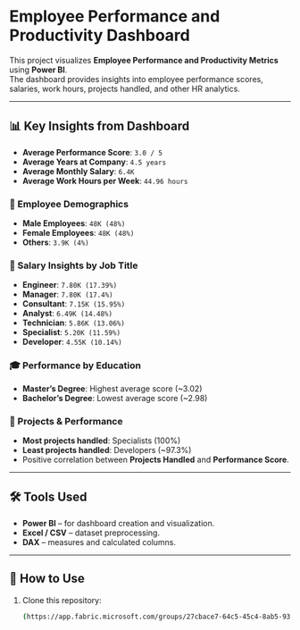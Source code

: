 # Employee Performance and Productivity Dashboard

This project visualizes **Employee Performance and Productivity Metrics** using **Power BI**.  
The dashboard provides insights into employee performance scores, salaries, work hours, projects handled, and other HR analytics.

---

## 📊 Key Insights from Dashboard

- **Average Performance Score**: `3.0 / 5`
- **Average Years at Company**: `4.5 years`
- **Average Monthly Salary**: `6.4K`
- **Average Work Hours per Week**: `44.96 hours`

### 👥 Employee Demographics
- **Male Employees**: `48K (48%)`
- **Female Employees**: `48K (48%)`
- **Others**: `3.9K (4%)`

### 💼 Salary Insights by Job Title
- **Engineer**: `7.80K (17.39%)`
- **Manager**: `7.80K (17.4%)`
- **Consultant**: `7.15K (15.95%)`
- **Analyst**: `6.49K (14.48%)`
- **Technician**: `5.86K (13.06%)`
- **Specialist**: `5.20K (11.59%)`
- **Developer**: `4.55K (10.14%)`

### 🎓 Performance by Education
- **Master’s Degree**: Highest average score (~3.02)
- **Bachelor’s Degree**: Lowest average score (~2.98)

### 📂 Projects & Performance
- **Most projects handled**: Specialists (100%)
- **Least projects handled**: Developers (~97.3%)
- Positive correlation between **Projects Handled** and **Performance Score**.

---

## 🛠️ Tools Used
- **Power BI** – for dashboard creation and visualization.
- **Excel / CSV** – dataset preprocessing.
- **DAX** – measures and calculated columns.

---

## 🚀 How to Use
1. Clone this repository:
   ```bash
   (https://app.fabric.microsoft.com/groups/27cbace7-64c5-45c4-8ab5-9366e7328b5a/reports/db6ba255-3a65-4f6b-8d19-7c9f78892fa1/2cb1f549d46fc4f544dc?experience=fabric-developer)
